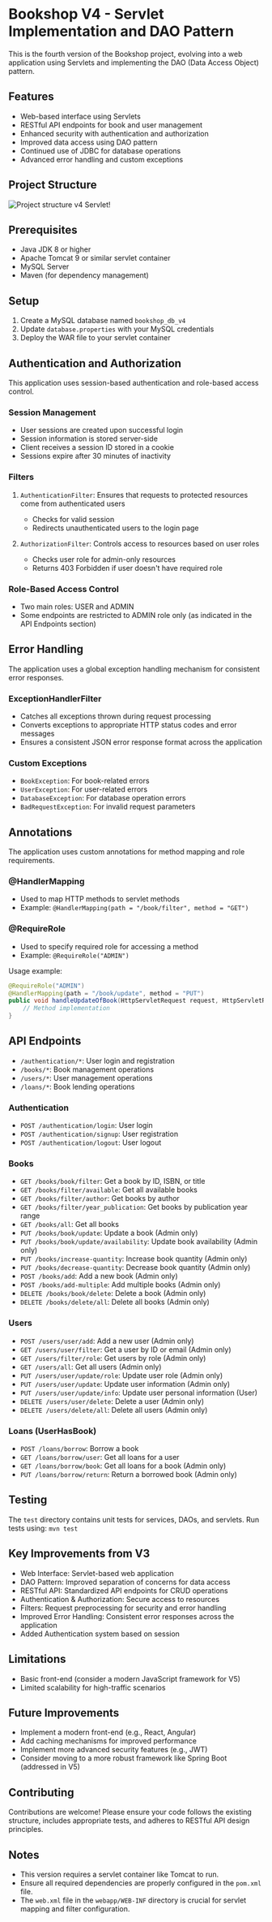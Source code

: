 # Bookshop V4 - Servlet Implementation and DAO Pattern

This is the fourth version of the Bookshop project, evolving into a web application using Servlets and implementing the DAO (Data Access Object) pattern.

## Features

- Web-based interface using Servlets
- RESTful API endpoints for book and user management
- Enhanced security with authentication and authorization
- Improved data access using DAO pattern
- Continued use of JDBC for database operations
- Advanced error handling and custom exceptions

## Project Structure
![Project structure v4 Servlet!](src/main/resources/V4-Servletstructure.png)

## Prerequisites

- Java JDK 8 or higher
- Apache Tomcat 9 or similar servlet container
- MySQL Server
- Maven (for dependency management)

## Setup

1. Create a MySQL database named `bookshop_db_v4`
2. Update `database.properties` with your MySQL credentials
3. Deploy the WAR file to your servlet container

## Authentication and Authorization
This application uses session-based authentication and role-based access control.

### Session Management
- User sessions are created upon successful login
- Session information is stored server-side
- Client receives a session ID stored in a cookie
- Sessions expire after 30 minutes of inactivity

### Filters
1. `AuthenticationFilter`: Ensures that requests to protected resources come from authenticated users
    - Checks for valid session
    - Redirects unauthenticated users to the login page

2. `AuthorizationFilter`: Controls access to resources based on user roles
    - Checks user role for admin-only resources
    - Returns 403 Forbidden if user doesn't have required role

### Role-Based Access Control
- Two main roles: USER and ADMIN
- Some endpoints are restricted to ADMIN role only (as indicated in the API Endpoints section)

## Error Handling

The application uses a global exception handling mechanism for consistent error responses.

### ExceptionHandlerFilter
- Catches all exceptions thrown during request processing
- Converts exceptions to appropriate HTTP status codes and error messages
- Ensures a consistent JSON error response format across the application

### Custom Exceptions
- `BookException`: For book-related errors
- `UserException`: For user-related errors
- `DatabaseException`: For database operation errors
- `BadRequestException`: For invalid request parameters

## Annotations

The application uses custom annotations for method mapping and role requirements.

### @HandlerMapping
- Used to map HTTP methods to servlet methods
- Example: `@HandlerMapping(path = "/book/filter", method = "GET")`

### @RequireRole
- Used to specify required role for accessing a method
- Example: `@RequireRole("ADMIN")`

Usage example:
```java
@RequireRole("ADMIN")
@HandlerMapping(path = "/book/update", method = "PUT")
public void handleUpdateOfBook(HttpServletRequest request, HttpServletResponse response) throws IOException {
    // Method implementation
} 
```

## API Endpoints

- `/authentication/*`: User login and registration
- `/books/*`: Book management operations
- `/users/*`: User management operations
- `/loans/*`: Book lending operations

### Authentication
- `POST /authentication/login`: User login
- `POST /authentication/signup`: User registration
- `POST /authentication/logout`: User logout

### Books
- `GET /books/book/filter`: Get a book by ID, ISBN, or title
- `GET /books/filter/available`: Get all available books
- `GET /books/filter/author`: Get books by author
- `GET /books/filter/year_publication`: Get books by publication year range
- `GET /books/all`: Get all books
- `PUT /books/book/update`: Update a book (Admin only)
- `PUT /books/book/update/availability`: Update book availability (Admin only)
- `PUT /books/increase-quantity`: Increase book quantity (Admin only)
- `PUT /books/decrease-quantity`: Decrease book quantity (Admin only)
- `POST /books/add`: Add a new book (Admin only)
- `POST /books/add-multiple`: Add multiple books (Admin only)
- `DELETE /books/book/delete`: Delete a book (Admin only)
- `DELETE /books/delete/all`: Delete all books (Admin only)

### Users
- `POST /users/user/add`: Add a new user (Admin only)
- `GET /users/user/filter`: Get a user by ID or email (Admin only)
- `GET /users/filter/role`: Get users by role (Admin only)
- `GET /users/all`: Get all users (Admin only)
- `PUT /users/user/update/role`: Update user role (Admin only)
- `PUT /users/user/update`: Update user information (Admin only)
- `PUT /users/user/update/info`: Update user personal information (User)
- `DELETE /users/user/delete`: Delete a user (Admin only)
- `DELETE /users/delete/all`: Delete all users (Admin only)

### Loans (UserHasBook)
- `POST /loans/borrow`: Borrow a book
- `GET /loans/borrow/user`: Get all loans for a user
- `GET /loans/borrow/book`: Get all loans for a book (Admin only)
- `PUT /loans/borrow/return`: Return a borrowed book (Admin only)

## Testing

The `test` directory contains unit tests for services, DAOs, and servlets. Run tests using:
`mvn test`

## Key Improvements from V3

- Web Interface: Servlet-based web application
- DAO Pattern: Improved separation of concerns for data access
- RESTful API: Standardized API endpoints for CRUD operations
- Authentication & Authorization: Secure access to resources
- Filters: Request preprocessing for security and error handling
- Improved Error Handling: Consistent error responses across the application
- Added Authentication system based on session

## Limitations

- Basic front-end (consider a modern JavaScript framework for V5)
- Limited scalability for high-traffic scenarios

## Future Improvements

- Implement a modern front-end (e.g., React, Angular)
- Add caching mechanisms for improved performance
- Implement more advanced security features (e.g., JWT)
- Consider moving to a more robust framework like Spring Boot (addressed in V5)

## Contributing

Contributions are welcome! Please ensure your code follows the existing structure, includes appropriate tests, and adheres to RESTful API design principles.

## Notes

- This version requires a servlet container like Tomcat to run.
- Ensure all required dependencies are properly configured in the `pom.xml` file.
- The `web.xml` file in the `webapp/WEB-INF` directory is crucial for servlet mapping and filter configuration.